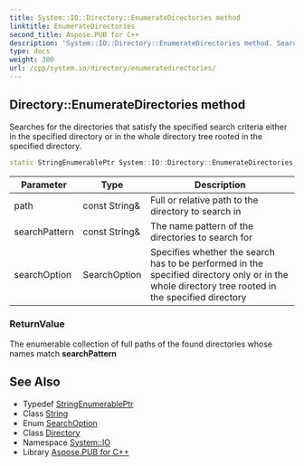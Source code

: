```yaml
---
title: System::IO::Directory::EnumerateDirectories method
linktitle: EnumerateDirectories
second_title: Aspose.PUB for C++
description: 'System::IO::Directory::EnumerateDirectories method. Searches for the directories that satisfy the specified search criteria either in the specified directory or in the whole directory tree rooted in the specified directory in C++.'
type: docs
weight: 300
url: /cpp/system.io/directory/enumeratedirectories/
---
```

## Directory::EnumerateDirectories method


Searches for the directories that satisfy the specified search criteria either in the specified directory or in the whole directory tree rooted in the specified directory.

```cpp
static StringEnumerablePtr System::IO::Directory::EnumerateDirectories(const String &path, const String &searchPattern=u"*", SearchOption searchOption=SearchOption::TopDirectoryOnly)
```


| Parameter | Type | Description |
| --- | --- | --- |
| path | const String\& | Full or relative path to the directory to search in |
| searchPattern | const String\& | The name pattern of the directories to search for |
| searchOption | SearchOption | Specifies whether the search has to be performed in the specified directory only or in the whole directory tree rooted in the specified directory |

### ReturnValue

The enumerable collection of full paths of the found directories whose names match **searchPattern**

## See Also

* Typedef [StringEnumerablePtr](../stringenumerableptr/)
* Class [String](../../../system/string/)
* Enum [SearchOption](../../searchoption/)
* Class [Directory](../)
* Namespace [System::IO](../../)
* Library [Aspose.PUB for C++](../../../)
